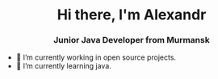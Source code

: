 <div id="header" align="center">
  <h1>Hi there, I'm Alexandr</h1>
  <h3> Junior Java Developer from Murmansk</h3>
</div>

- 🔭 I’m currently working in open source projects.
- 🌱 I’m currently learning java.
